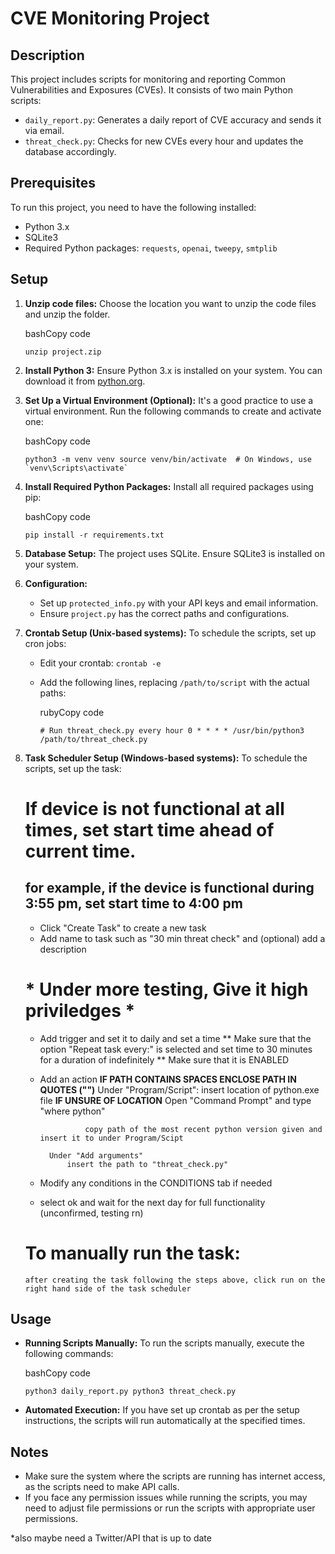CVE Monitoring Project
======================

Description
-----------

This project includes scripts for monitoring and reporting Common Vulnerabilities and Exposures (CVEs). It consists of two main Python scripts:

*   `daily_report.py`: Generates a daily report of CVE accuracy and sends it via email.
*   `threat_check.py`: Checks for new CVEs every hour and updates the database accordingly.

Prerequisites
-------------

To run this project, you need to have the following installed:

*   Python 3.x
*   SQLite3
*   Required Python packages: `requests`, `openai`, `tweepy`, `smtplib`

Setup
-----

1.  **Unzip code files:** Choose the location you want to unzip the code files and unzip the folder.
    
    bashCopy code
    
    `unzip project.zip`
    
2.  **Install Python 3:** Ensure Python 3.x is installed on your system. You can download it from [python.org](https://www.python.org/downloads/).
    
3.  **Set Up a Virtual Environment (Optional):** It's a good practice to use a virtual environment. Run the following commands to create and activate one:
    
    bashCopy code
    
    `` python3 -m venv venv source venv/bin/activate  # On Windows, use `venv\Scripts\activate` ``
    
4.  **Install Required Python Packages:** Install all required packages using pip:
    
    bashCopy code
    
    `pip install -r requirements.txt`
    
5.  **Database Setup:** The project uses SQLite. Ensure SQLite3 is installed on your system.
    
6.  **Configuration:**
    
    *   Set up `protected_info.py` with your API keys and email information.
    *   Ensure `project.py` has the correct paths and configurations.
    
7.  **Crontab Setup (Unix-based systems):** To schedule the scripts, set up cron jobs:
    
    *   Edit your crontab: `crontab -e`
    *   Add the following lines, replacing `/path/to/script` with the actual paths:
        
        rubyCopy code
        
        `# Run threat_check.py every hour 0 * * * * /usr/bin/python3 /path/to/threat_check.py`
        
8.  **Task Scheduler Setup (Windows-based systems):** To schedule the scripts, set up the task:

    # If device is not functional at all times, set start time ahead of current time. #
       ## for example, if the device is functional during 3:55 pm, set start time to 4:00 pm ##

    * Click "Create Task" to create a new task
    * Add name to task such as "30 min threat check" and (optional) add a description
    
    # * Under more testing, Give it high priviledges * #

    * Add trigger and set it to daily and set a time
            ** Make sure that the option "Repeat task every:" is selected and set time to 30 minutes for a duration of indefinitely
            ** Make sure that it is ENABLED
    * Add an action
            **IF PATH CONTAINS SPACES ENCLOSE PATH IN QUOTES ("")**
            Under "Program/Script":
                insert location of python.exe file
                **IF UNSURE OF LOCATION**
                    Open "Command Prompt" and type "where python"

                    copy path of the most recent python version given and insert it to under Program/Scipt

            Under "Add arguments"
                insert the path to "threat_check.py"

        
    * Modify any conditions in the CONDITIONS tab if needed

    * select ok and wait for the next day for full functionality (unconfirmed, testing rn)


    # To manually run the task:
        after creating the task following the steps above, click run on the right hand side of the task scheduler



Usage
-----

*   **Running Scripts Manually:** To run the scripts manually, execute the following commands:
    
    bashCopy code
    
    `python3 daily_report.py python3 threat_check.py`
    
*   **Automated Execution:** If you have set up crontab as per the setup instructions, the scripts will run automatically at the specified times.
    

Notes
-----

*   Make sure the system where the scripts are running has internet access, as the scripts need to make API calls.
*   If you face any permission issues while running the scripts, you may need to adjust file permissions or run the scripts with appropriate user permissions.

*also maybe need a Twitter/API that is up to date